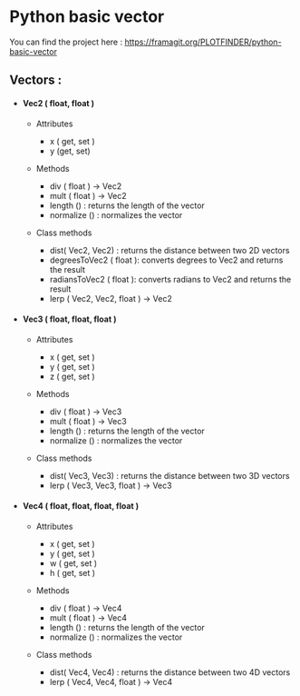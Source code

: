 # **Python basic vector**

You can find the project here : https://framagit.org/PLOTFINDER/python-basic-vector

## Vectors :

- #### Vec2 ( float, float )
    - Attributes
        - x ( get, set )
        - y (get, set)
    
    - Methods
        - div ( float ) -> Vec2
        - mult ( float ) -> Vec2
        - length () : returns the length of the vector
        - normalize () : normalizes the vector
    
    - Class methods
        - dist( Vec2, Vec2) : returns the distance between two 2D vectors
        - degreesToVec2 ( float ): converts degrees to Vec2 and returns the result
        - radiansToVec2 ( float ): converts radians to Vec2 and returns the result
        - lerp ( Vec2, Vec2, float ) -> Vec2

- #### Vec3 ( float, float, float )
    - Attributes
        - x ( get, set )
        - y ( get, set )
        - z ( get, set )
    
    - Methods
        - div ( float ) -> Vec3
        - mult ( float ) -> Vec3
        - length () : returns the length of the vector
        - normalize () : normalizes the vector
    
    - Class methods
        - dist( Vec3, Vec3) : returns the distance between two 3D vectors
        - lerp ( Vec3, Vec3, float ) -> Vec3
    
- #### Vec4 ( float, float, float, float )
    - Attributes
        - x ( get, set )
        - y ( get, set )
        - w ( get, set )
        - h ( get, set )
    
    - Methods
        - div ( float ) -> Vec4
        - mult ( float ) -> Vec4
        - length () : returns the length of the vector
        - normalize () : normalizes the vector
    
    - Class methods
        - dist( Vec4, Vec4) : returns the distance between two 4D vectors
        - lerp ( Vec4, Vec4, float ) -> Vec4